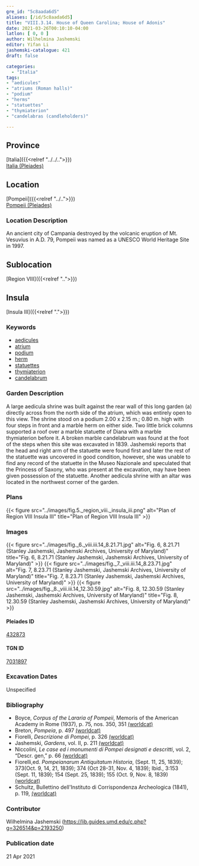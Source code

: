 ```yaml
---
gre_id: "5c8aada6d5"
aliases: [/id/5c8aada6d5]
title: "VIII.3.14. House of Queen Carolina; House of Adonis"
date: 2021-03-26T00:10:10-04:00
latlon: [ 0, 0 ]
author: Wilhelmina Jashemski
editor: Yifan Li
jashemski-catalogue: 421
draft: false

categories:
  - "Italia"
tags:
- "aedicules"
- "atriums (Roman halls)"
- "podium"
- "herms"
- "statuettes"
- "thymiaterion"
- "candelabras (candleholders)"

---
```


## Province
[Italia]({{<relref "../../..">}}) \
[Italia (Pleiades)](https://pleiades.stoa.org/places/1052)

## Location
[Pompeii]({{<relref "../..">}}) \
[Pompeii (Pleiades)](https://pleiades.stoa.org/places/433032)

### Location Description
An ancient city of Campania destroyed by the volcanic eruption of Mt. Vesuvius in A.D. 79, Pompeii was named as a UNESCO World Heritage Site in 1997.

## Sublocation
[Region VIII]({{<relref "..">}})

## Insula
[Insula III]({{<relref ".">}})

### Keywords
 - [aedicules](http://vocab.getty.edu/page/aat/300002574)
 - [atrium](http://vocab.getty.edu/page/aat/300004097)
 - [podium](http://vocab.getty.edu/page/aat/300000976)
 - [herm](http://vocab.getty.edu/page/aat/300047170)
 - [statuettes](http://vocab.getty.edu/page/aat/300312262)
 - [thymiaterion](http://vocab.getty.edu/page/aat/300265006)
 - [candelabrum](http://vocab.getty.edu/page/aat/300265618)

### Garden Description
A large aedicula shrine was built against the rear wall of this long garden (a) directly across from the north side of the atrium, which was entirely open to this view. The shrine stood on a podium 2.00 x 2.15 m.; 0.80 m. high with four steps in front and a marble herm on either side. Two little brick columns supported a roof over a marble statuette of Diana with a marble thymiaterion before it. A broken marble candelabrum was found at the foot of the steps when this site was excavated in 1839. Jashemski reports that the head and right arm of the statuette were found first and later the rest of the statuette was uncovered in good condition, however, she was unable to find any record of the statuette in the Museo Nazionale and speculated that the Princess of Saxony, who was present at the excavation, may have been given possession of the statuette. Another aedicula shrine with an altar was located in the northwest corner of the garden.

### Plans
{{< figure src="../images/fig.5._region_viii._insula_iii.png" alt="Plan of Region VIII Insula III" title="Plan of Region VIII Insula III" >}}

### Images
{{< figure src="../images/fig._6._viii.iii.14_8.21.71.jpg" alt="Fig. 6, 8.21.71 (Stanley Jashemski, Jashemski Archives, University of Maryland)" title="Fig. 6, 8.21.71 (Stanley Jashemski, Jashemski Archives, University of Maryland)" >}}
{{< figure src="../images/fig._7._viii.iii.14_8.23.71.jpg" alt="Fig. 7, 8.23.71 (Stanley Jashemski, Jashemski Archives, University of Maryland)" title="Fig. 7, 8.23.71 (Stanley Jashemski, Jashemski Archives, University of Maryland)" >}}
{{< figure src="../images/fig._8._viii.iii.14_12.30.59.jpg" alt="Fig. 8, 12.30.59 (Stanley Jashemski, Jashemski Archives, University of Maryland)" title="Fig. 8, 12.30.59 (Stanley Jashemski, Jashemski Archives, University of Maryland)" >}}

#### Pleiades ID
[432873](https://pleiades.stoa.org/places/538911200)

#### TGN ID
[7031897](http://vocab.getty.edu/page/tgn/2053030)

###  Excavation Dates
Unspecified


### Bibliography
* Boyce, *Corpus of the Lararia of Pompeii*, Memoris of the American Academy in Rome (1937), p. 75, nos. 350, 351 [(worldcat)](http://www.worldcat.org/oclc/1131425884)
* Breton, *Pompeia*, p. 497 [(worldcat)](http://www.worldcat.org/oclc/894211341)
* Fiorelli, *Descrizione di Pompei*, p. 326 [(worldcat)](http://www.worldcat.org/oclc/252039996)
* Jashemski, *Gardens*, vol. II, p. 211 [(worldcat)](http://www.worldcat.org/oclc/1113367431)
* Niccolini, *Le case ed i monumenti di Pompei designati e descritti*, vol. 2, “Descr. gen,” p. 66 [(worldcat)](http://www.worldcat.org/oclc/906755593)
* Fiorelli,ed. *Pompeianarum Antiquitatum Historia*, (Sept. 11, 25, 1839); 373(Oct. 9, 14, 21, 1839); 374 (Oct 28-31, Nov. 4, 1839); Ibid., 3:153 (Sept. 11, 1839); 154 (Sept. 25, 1839); 155 (Oct. 9, Nov. 8, 1839) [(worldcat)](http://www.worldcat.org/oclc/714988573)
* Schultz, Bullettino dell'Instituto di Corrispondenza Archeologica (1841), p. 119, [(worldcat)](http://www.worldcat.org/oclc/646515522)


### Contributor
Wilhelmina Jashemski (https://lib.guides.umd.edu/c.php?g=326514&p=2193250)

### Publication date

21 Apr 2021
